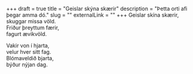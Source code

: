 +++
draft = true
title = "Geislar skýna skærir"
description = "Þetta orti afi þegar amma dó."
slug = ""
externalLink = ""
+++
Geislar skína skærir,  
skuggar missa völd.  
Friður þreyttum færir,  
fagurt ævikvöld.  

Vakir von í hjarta,  
velur hver sitt fag.  
Blómaveldið bjarta,  
býður nýjan dag.  

